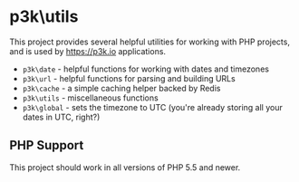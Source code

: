 p3k\utils
=========

This project provides several helpful utilities for working with PHP projects, and is used by https://p3k.io applications.

* `p3k\date` - helpful functions for working with dates and timezones
* `p3k\url` - helpful functions for parsing and building URLs
* `p3k\cache` - a simple caching helper backed by Redis
* `p3k\utils` - miscellaneous functions
* `p3k\global` - sets the timezone to UTC (you're already storing all your dates in UTC, right?)

PHP Support
-----------

This project should work in all versions of PHP 5.5 and newer.

